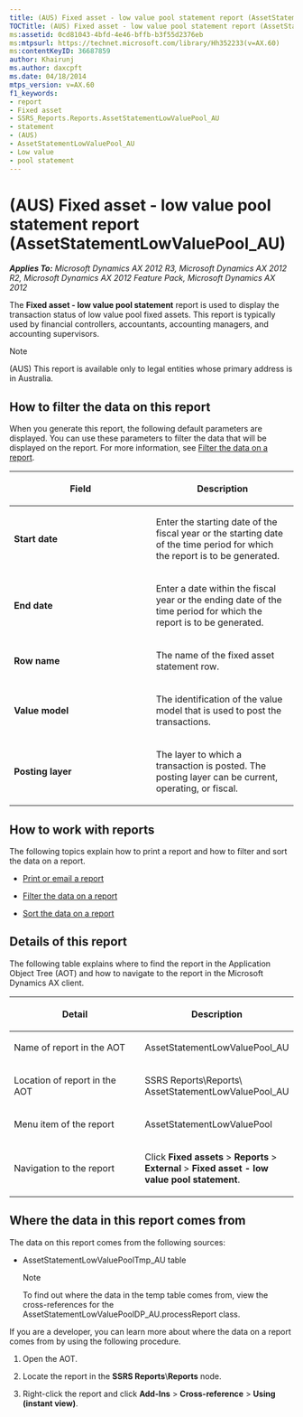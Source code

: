 ```yaml
---
title: (AUS) Fixed asset - low value pool statement report (AssetStatementLowValuePool_AU)
TOCTitle: (AUS) Fixed asset - low value pool statement report (AssetStatementLowValuePool_AU)
ms:assetid: 0cd81043-4bfd-4e46-bffb-b3f55d2376eb
ms:mtpsurl: https://technet.microsoft.com/library/Hh352233(v=AX.60)
ms:contentKeyID: 36687859
author: Khairunj
ms.author: daxcpft
ms.date: 04/18/2014
mtps_version: v=AX.60
f1_keywords:
- report
- Fixed asset
- SSRS_Reports.Reports.AssetStatementLowValuePool_AU
- statement
- (AUS)
- AssetStatementLowValuePool_AU
- Low value
- pool statement
---
```


# (AUS) Fixed asset - low value pool statement report (AssetStatementLowValuePool\_AU) 


_**Applies To:** Microsoft Dynamics AX 2012 R3, Microsoft Dynamics AX 2012 R2, Microsoft Dynamics AX 2012 Feature Pack, Microsoft Dynamics AX 2012_

The **Fixed asset - low value pool statement** report is used to display the transaction status of low value pool fixed assets. This report is typically used by financial controllers, accountants, accounting managers, and accounting supervisors.


> [!NOTE]
> <P>(AUS) This report is available only to legal entities whose primary address is in Australia.</P>



## How to filter the data on this report

When you generate this report, the following default parameters are displayed. You can use these parameters to filter the data that will be displayed on the report. For more information, see [Filter the data on a report](filter-the-data-on-a-report.md).

<table>
<colgroup>
<col style="width: 50%" />
<col style="width: 50%" />
</colgroup>
<thead>
<tr class="header">
<th><p>Field</p></th>
<th><p>Description</p></th>
</tr>
</thead>
<tbody>
<tr class="odd">
<td><p><strong>Start date</strong></p></td>
<td><p>Enter the starting date of the fiscal year or the starting date of the time period for which the report is to be generated.</p></td>
</tr>
<tr class="even">
<td><p><strong>End date</strong></p></td>
<td><p>Enter a date within the fiscal year or the ending date of the time period for which the report is to be generated.</p></td>
</tr>
<tr class="odd">
<td><p><strong>Row name</strong></p></td>
<td><p>The name of the fixed asset statement row.</p></td>
</tr>
<tr class="even">
<td><p><strong>Value model</strong></p></td>
<td><p>The identification of the value model that is used to post the transactions.</p></td>
</tr>
<tr class="odd">
<td><p><strong>Posting layer</strong></p></td>
<td><p>The layer to which a transaction is posted. The posting layer can be current, operating, or fiscal.</p></td>
</tr>
</tbody>
</table>


## How to work with reports

The following topics explain how to print a report and how to filter and sort the data on a report.

  - [Print or email a report](print-or-email-a-report.md)

  - [Filter the data on a report](filter-the-data-on-a-report.md)

  - [Sort the data on a report](sort-the-data-on-a-report.md)

## Details of this report

The following table explains where to find the report in the Application Object Tree (AOT) and how to navigate to the report in the Microsoft Dynamics AX client.

<table>
<colgroup>
<col style="width: 50%" />
<col style="width: 50%" />
</colgroup>
<thead>
<tr class="header">
<th><p>Detail</p></th>
<th><p>Description</p></th>
</tr>
</thead>
<tbody>
<tr class="odd">
<td><p>Name of report in the AOT</p></td>
<td><p>AssetStatementLowValuePool_AU</p></td>
</tr>
<tr class="even">
<td><p>Location of report in the AOT</p></td>
<td><p>SSRS Reports\Reports\ AssetStatementLowValuePool_AU</p></td>
</tr>
<tr class="odd">
<td><p>Menu item of the report</p></td>
<td><p>AssetStatementLowValuePool</p></td>
</tr>
<tr class="even">
<td><p>Navigation to the report</p></td>
<td><p>Click <strong>Fixed assets</strong> &gt; <strong>Reports</strong> &gt; <strong>External</strong> &gt; <strong>Fixed asset - low value pool statement</strong>.</p></td>
</tr>
</tbody>
</table>


## Where the data in this report comes from

The data on this report comes from the following sources:

  - AssetStatementLowValuePoolTmp\_AU table
    

    > [!NOTE]
    > <P>To find out where the data in the temp table comes from, view the cross-references for the AssetStatementLowValuePoolDP_AU.processReport class.</P>



If you are a developer, you can learn more about where the data on a report comes from by using the following procedure.

1.  Open the AOT.

2.  Locate the report in the **SSRS Reports**\\**Reports** node.

3.  Right-click the report and click **Add-Ins** \> **Cross-reference** \> **Using (instant view)**.

  


